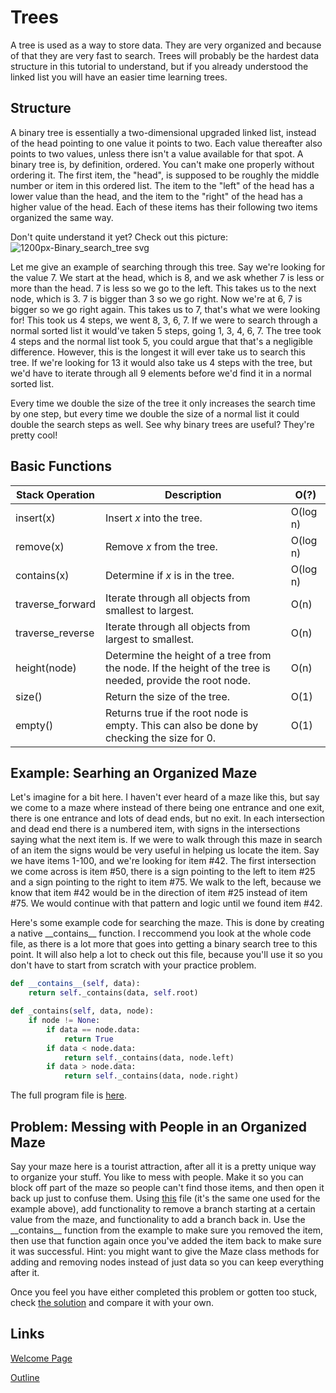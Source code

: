 # Trees
A tree is used as a way to store data. They are very organized and because of that they are very fast to search. Trees will probably be the hardest data structure in this tutorial to understand, but if you already understood the linked list you will have an easier time learning trees.

## Structure
A binary tree is essentially a two-dimensional upgraded linked list, instead of the head pointing to one value it points to two. Each value thereafter also points to two values, unless there isn't a value available for that spot. A binary tree is, by definition, ordered. You can't make one properly without ordering it. The first item, the "head", is supposed to be roughly the middle number or item in this ordered list. The item to the "left" of the head has a lower value than the head, and the item to the "right" of the head has a higher value of the head. Each of these items has their following two items organized the same way.

Don't quite understand it yet? Check out this picture:
![1200px-Binary_search_tree svg](https://user-images.githubusercontent.com/97632407/178615031-1070645a-68d6-46e3-9543-7463422526be.png)

Let me give an example of searching through this tree. Say we're looking for the value 7. We start at the head, which is 8, and we ask whether 7 is less or more than the head. 7 is less so we go to the left. This takes us to the next node, which is 3. 7 is bigger than 3 so we go right. Now we're at 6, 7 is bigger so we go right again. This takes us to 7, that's what we were looking for! This took us 4 steps, we went 8, 3, 6, 7. If we were to search through a normal sorted list it would've taken 5 steps, going 1, 3, 4, 6, 7. The tree took 4 steps and the normal list took 5, you could argue that that's a negligible difference. However, this is the longest it will ever take us to search this tree. If we're looking for 13 it would also take us 4 steps with the tree, but we'd have to iterate through all 9 elements before we'd find it in a normal sorted list.

Every time we double the size of the tree it only increases the search time by one step, but every time we double the size of a normal list it could double the search steps as well. See why binary trees are useful? They're pretty cool!

## Basic Functions
| Stack Operation | Description | O(?) |
| --- | --- | --- |
| insert(x) | Insert _x_ into the tree. | O(log n) |
| remove(x) | Remove _x_ from the tree. | O(log n) |
| contains(x) | Determine if _x_ is in the tree. | O(log n) |
| traverse_forward | Iterate through all objects from smallest to largest. | O(n) |
| traverse_reverse | Iterate through all objects from largest to smallest. | O(n) |
| height(node) | Determine the height of a tree from the node. If the height of the tree is needed, provide the root node. | O(n) |
| size() | Return the size of the tree. | O(1) |
| empty() | Returns true if the root node is empty. This can also be done by checking the size for 0. | O(1) |

## Example: Searhing an Organized Maze
Let's imagine for a bit here. I haven't ever heard of a maze like this, but say we come to a maze where instead of there being one entrance and one exit, there is one entrance and lots of dead ends, but no exit. In each intersection and dead end there is a numbered item, with signs in the intersections saying what the next item is. If we were to walk through this maze in search of an item the signs would be very useful in helping us locate the item. Say we have items 1-100, and we're looking for item #42. The first intersection we come across is item #50, there is a sign pointing to the left to item #25 and a sign pointing to the right to item #75. We walk to the left, because we know that item #42 would be in the direction of item #25 instead of item #75. We would continue with that pattern and logic until we found item #42.

Here's some example code for searching the maze. This is done by creating a native \_\_contains\_\_ function. I reccommend you look at the whole code file, as there is a lot more that goes into getting a binary search tree to this point. It will also help a lot to check out this file, because you'll use it so you don't have to start from scratch with your practice problem.
```python
def __contains__(self, data):
    return self._contains(data, self.root)

def _contains(self, data, node):
    if node != None:
        if data == node.data:
            return True
        if data < node.data:
            return self._contains(data, node.left)
        if data > node.data:
            return self._contains(data, node.right)
```

The full program file is [here](trees_example.py).

## Problem: Messing with People in an Organized Maze
Say your maze here is a tourist attraction, after all it is a pretty unique way to organize your stuff. You like to mess with people. Make it so you can block off part of the maze so people can't find those items, and then open it back up just to confuse them. Using [this](trees_example.py) file (it's the same one used for the example above), add functionality to remove a branch starting at a certain value from the maze, and functionality to add a branch back in. Use the \_\_contains\_\_ function from the example to make sure you removed the item, then use that function again once you've added the item back to make sure it was successful. Hint: you might want to give the Maze class methods for adding and removing nodes instead of just data so you can keep everything after it.

Once you feel you have either completed this problem or gotten too stuck, check [the solution](trees_problem_solution.py) and compare it with your own.

## Links
[Welcome Page](0-welcome.md)

[Outline](outline.md)
